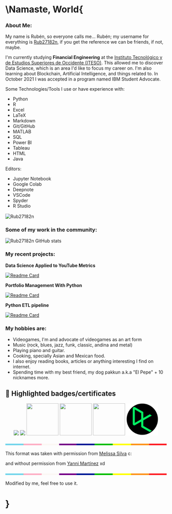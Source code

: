 # \Namaste, World{

### **About Me:**

My name is Rubén, so everyone calls me... Rubén; my username for everything is [Rub27182n](https://linktr.ee/Rub27182n), if you get the reference we can be friends, if not, maybe.

I'm currently studying **Financial Engineering** at the [Instituto Tecnológico y de Estudios Superiores de Occidente (ITESO)](https://carreras.iteso.mx/ingenieria-financiera). This allowed me to discover Data Science, which is an area I'd like to focus my career on. I'm also learning about Blockchain, Artificial Intelligence, and things related to. In October 2021 I was accepted in a program named IBM Student Advocate.

Some Technologies/Tools I use or have experience with:

* Python
* R
* Excel
* LaTeX
* Markdown
* Git/GitHub
* MATLAB
* SQL
* Power BI
* Tableau
* HTML
* Java

Editors:
* Jupyter Notebook
* Google Colab
* Deepnote
* VSCode
* Spyder
* R Studio


<img align="center" src="https://github-readme-stats.vercel.app/api/top-langs?username=Rub27182n&show_icons=true&locale=en&layout=compact" alt="Rub27182n"/>

### **Some of my work in the community:**

![Rub27182n GitHub stats](https://github-readme-stats.vercel.app/api?username=Rub27182n&show_icons=true&theme=radical)

### **My recent projects:**

**Data Science Applied to YouTube Metrics**

[![Readme Card](https://github-readme-stats.vercel.app/api/pin/?username=Rub27182n&repo=Proyecto-SPF)](https://github.com/Rub27182n/Proyecto-SPF)

**Portfolio Management With Python**

[![Readme Card](https://github-readme-stats.vercel.app/api/pin/?username=Rub27182n&repo=Proyecto-PI)](https://github.com/Rub27182n/Proyecto-PI)

**Python ETL pipeline**

[![Readme Card](https://github-readme-stats.vercel.app/api/pin/?username=Rub27182n&repo=ETL-pipeline)](https://github.com/Rub27182n/ETL-pipeline)

### **My hobbies are:**

* Videogames, I'm and advocate of videogames as an art form
* Music (rock, blues, jazz, funk, classic, andina and metal)
* Playing piano and guitar. 
* Cooking, specially Asian and Mexican food. 
* I also enjoy reading books, articles or anything interesting I find on internet. 
* Spending time with my best friend, my dog pakkun a.k.a "El Pepe" + 10 nicknames more.

## 🏅 Highlighted badges/certificates

<p align="center" style="vertical-align:middle;">
  <a href="https://www.credly.com/earner/earned/badge/661436e3-98a8-49fa-b47b-22d2fb0b05a0"><img src="https://images.credly.com/size/100x100/images/5ca7b236-6105-4154-ba22-c8ae12ec1d8c/Data_Sci_Found_Level_1_-_CC_-_2019.png"></a>
  <a href="https://www.credly.com/earner/earned/badge/99819c59-f0f3-4b45-b98f-1bf83a78d3a3"><img src="https://images.credly.com/size/100x100/images/84ac9eff-b8a2-4683-846b-f59887a73801/Python_101_Data_Science.png"></a>
  <a href = "https://platzi.com/p/Rub27182n/curso/2302-diversidad-inclusion/diploma/detalle/"><img src = "https://static.platzi.com/media/achievements/badge-diversidad-38d8e831-d0bc-49e5-bf4a-56af9bbad761.png" width="100" height="100"></a>
  <a href = "https://platzi.com/p/Rub27182n/curso/1188-ingles/diploma/detalle/"><img src = "https://static.platzi.com/media/achievements/1188-ea5968c2-aedf-436c-bd94-9141a594770f.png" width = '100' height = '100'></a>
  <a href = "https://platzi.com/p/Rub27182n/curso/1098-ingenieria/diploma/detalle/"><img src = "https://static.platzi.com/media/achievements/badge-ing-software-2017-18f503fd-36bd-42d8-b1a1-492865659687.png" width = '100' height = '100'></a>
  <a href = "https://www.datacamp.com/profile/Rub27182n"><img src="DC_Logo.png" width="100" height="100"></a>
</p>



<img src="hr.png" width="100%" height="5px">

This format was taken with permission from [Melissa Silva](https://github.com/melipass) c:

and without permission from [Yanni Martínez](https://github.com/YanniMartinez) xd


<img src="hr.png" width="100%" height="5px">

Modified by me, feel free to use it.
# }




